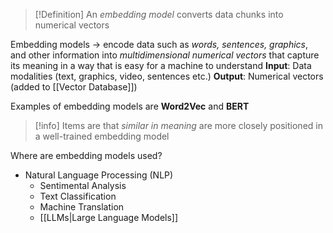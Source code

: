 >[!Definition]
>An *embedding model* converts data chunks into numerical vectors

Embedding models -> encode data such as *words, sentences, graphics*, and other information into *multidimensional numerical vectors* that capture its meaning in a way that is easy for a machine to understand
**Input**: Data modalities (text, graphics, video, sentences etc.)
**Output**: Numerical vectors (added to [[Vector Database]])

Examples of embedding models are **Word2Vec** and **BERT**

>[!info]
>Items are that *similar in meaning* are more closely positioned in a well-trained embedding model

Where are embedding models used?
- Natural Language Processing (NLP)
	- Sentimental Analysis
	- Text Classification
	- Machine Translation
	- [[LLMs|Large Language Models]]

